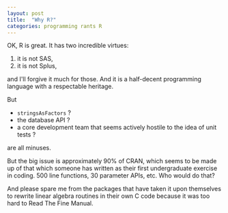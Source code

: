 ```yaml
---
layout: post
title:  "Why R?"
categories: programming rants R
---
```


OK, R is great.  It has two incredible virtues:

1. it is not SAS,
2. it is not Splus,

and I'll forgive it much for those.  And it is a half-decent programming
language with a respectable heritage.

But

- `stringsAsFactors` ?
- the database API ?
- a core development team that seems actively hostile to the idea of unit tests ?

are all minuses.

But the big issue is approximately 90% of CRAN, which seems to be made
up of that which someone has written as their first undergraduate
exercise in coding.  500 line functions, 30 parameter APIs, etc.  Who
would do that?

And please spare me from the packages that have taken it upon
themselves to rewrite linear algebra routines in their own C code
because it was too hard to Read The Fine Manual.
